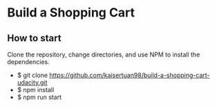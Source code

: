 # Build a Shopping Cart

## How to start

Clone the repository, change directories, and use NPM to install the dependencies.

- $ git clone https://github.com/kaisertuan98/build-a-shopping-cart-udacity.git
- $ npm install
- $ npm run start


